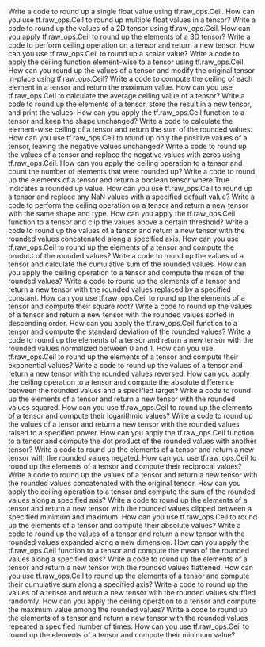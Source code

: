 Write a code to round up a single float value using tf.raw_ops.Ceil.
How can you use tf.raw_ops.Ceil to round up multiple float values in a tensor?
Write a code to round up the values of a 2D tensor using tf.raw_ops.Ceil.
How can you apply tf.raw_ops.Ceil to round up the elements of a 3D tensor?
Write a code to perform ceiling operation on a tensor and return a new tensor.
How can you use tf.raw_ops.Ceil to round up a scalar value?
Write a code to apply the ceiling function element-wise to a tensor using tf.raw_ops.Ceil.
How can you round up the values of a tensor and modify the original tensor in-place using tf.raw_ops.Ceil?
Write a code to compute the ceiling of each element in a tensor and return the maximum value.
How can you use tf.raw_ops.Ceil to calculate the average ceiling value of a tensor?
Write a code to round up the elements of a tensor, store the result in a new tensor, and print the values.
How can you apply the tf.raw_ops.Ceil function to a tensor and keep the shape unchanged?
Write a code to calculate the element-wise ceiling of a tensor and return the sum of the rounded values.
How can you use tf.raw_ops.Ceil to round up only the positive values of a tensor, leaving the negative values unchanged?
Write a code to round up the values of a tensor and replace the negative values with zeros using tf.raw_ops.Ceil.
How can you apply the ceiling operation to a tensor and count the number of elements that were rounded up?
Write a code to round up the elements of a tensor and return a boolean tensor where True indicates a rounded up value.
How can you use tf.raw_ops.Ceil to round up a tensor and replace any NaN values with a specified default value?
Write a code to perform the ceiling operation on a tensor and return a new tensor with the same shape and type.
How can you apply the tf.raw_ops.Ceil function to a tensor and clip the values above a certain threshold?
Write a code to round up the values of a tensor and return a new tensor with the rounded values concatenated along a specified axis.
How can you use tf.raw_ops.Ceil to round up the elements of a tensor and compute the product of the rounded values?
Write a code to round up the values of a tensor and calculate the cumulative sum of the rounded values.
How can you apply the ceiling operation to a tensor and compute the mean of the rounded values?
Write a code to round up the elements of a tensor and return a new tensor with the rounded values replaced by a specified constant.
How can you use tf.raw_ops.Ceil to round up the elements of a tensor and compute their square root?
Write a code to round up the values of a tensor and return a new tensor with the rounded values sorted in descending order.
How can you apply the tf.raw_ops.Ceil function to a tensor and compute the standard deviation of the rounded values?
Write a code to round up the elements of a tensor and return a new tensor with the rounded values normalized between 0 and 1.
How can you use tf.raw_ops.Ceil to round up the elements of a tensor and compute their exponential values?
Write a code to round up the values of a tensor and return a new tensor with the rounded values reversed.
How can you apply the ceiling operation to a tensor and compute the absolute difference between the rounded values and a specified target?
Write a code to round up the elements of a tensor and return a new tensor with the rounded values squared.
How can you use tf.raw_ops.Ceil to round up the elements of a tensor and compute their logarithmic values?
Write a code to round up the values of a tensor and return a new tensor with the rounded values raised to a specified power.
How can you apply the tf.raw_ops.Ceil function to a tensor and compute the dot product of the rounded values with another tensor?
Write a code to round up the elements of a tensor and return a new tensor with the rounded values negated.
How can you use tf.raw_ops.Ceil to round up the elements of a tensor and compute their reciprocal values?
Write a code to round up the values of a tensor and return a new tensor with the rounded values concatenated with the original tensor.
How can you apply the ceiling operation to a tensor and compute the sum of the rounded values along a specified axis?
Write a code to round up the elements of a tensor and return a new tensor with the rounded values clipped between a specified minimum and maximum.
How can you use tf.raw_ops.Ceil to round up the elements of a tensor and compute their absolute values?
Write a code to round up the values of a tensor and return a new tensor with the rounded values expanded along a new dimension.
How can you apply the tf.raw_ops.Ceil function to a tensor and compute the mean of the rounded values along a specified axis?
Write a code to round up the elements of a tensor and return a new tensor with the rounded values flattened.
How can you use tf.raw_ops.Ceil to round up the elements of a tensor and compute their cumulative sum along a specified axis?
Write a code to round up the values of a tensor and return a new tensor with the rounded values shuffled randomly.
How can you apply the ceiling operation to a tensor and compute the maximum value among the rounded values?
Write a code to round up the elements of a tensor and return a new tensor with the rounded values repeated a specified number of times.
How can you use tf.raw_ops.Ceil to round up the elements of a tensor and compute their minimum value?
